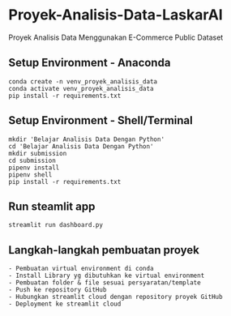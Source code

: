 # Proyek-Analisis-Data-LaskarAI
Proyek Analisis Data Menggunakan E-Commerce Public Dataset

## Setup Environment - Anaconda
```
conda create -n venv_proyek_analisis_data
conda activate venv_proyek_analisis_data
pip install -r requirements.txt
```

## Setup Environment - Shell/Terminal
```
mkdir 'Belajar Analisis Data Dengan Python'
cd 'Belajar Analisis Data Dengan Python'
mkdir submission
cd submission
pipenv install
pipenv shell
pip install -r requirements.txt
```

## Run steamlit app
```
streamlit run dashboard.py
```

## Langkah-langkah pembuatan proyek
```
- Pembuatan virtual environment di conda 
- Install Library yg dibutuhkan ke virtual environment
- Pembuatan folder & file sesuai persyaratan/template
- Push ke repository GitHub
- Hubungkan streamlit cloud dengan repository proyek GitHub
- Deployment ke streamlit cloud
```


